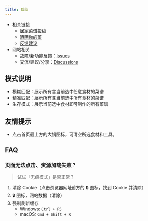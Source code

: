 ```yaml
---
title: 帮助
---
```


- 相关链接
  - [居家菜谱投稿](https://docs.qq.com/form/page/DWk9GWW9oTmlXZU9V)
  - [晒晒你的菜](https://docs.qq.com/sheet/DQk1vdkhFV0twQVNS?tab=dmeahc)
  - [反馈建议](https://docs.qq.com/sheet/DQk1vdkhFV0twQVNS?tab=snaau2)
- 网站相关
  - 故障/新功能反馈：[Issues](https://github.com/YunYouJun/cook/issues)
  - 交流/建议/分享：[Discussions](https://github.com/YunYouJun/cook/issues)

## **模式说明**

- 模糊匹配：展示所有含当前选中任意食材的菜谱
- 精准匹配：展示所有含当前选中所有食材的菜谱
- 生存模式：展示当前选中食材即可制作的所有菜谱

## **友情提示**

- 点击首页最上方的大锅图标，可清空所选食材和工具。
<!-- - 本项目支持 PWA，使用浏览器打开时，可将其添加到主屏幕以获得近原生 APP 的体验。 -->

<!-- <InstallPwa /> -->

## FAQ

### 页面无法点击、资源加载失败？

> 试试「无痕模式」是否正常？

1. 清除 Cookie（点击浏览器网址前方的 🔒 图标，找到 Cookie 并清除）
2. 🔒 图标，网站数据（清除）
3. 强制刷新缓存
   - Windows: `Ctrl + F5`
   - macOS: `Cmd + Shift + R`

<br />
